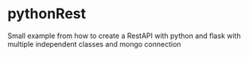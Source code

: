 # pythonRest
Small example from how to create a RestAPI with python and flask with multiple independent classes and mongo connection
